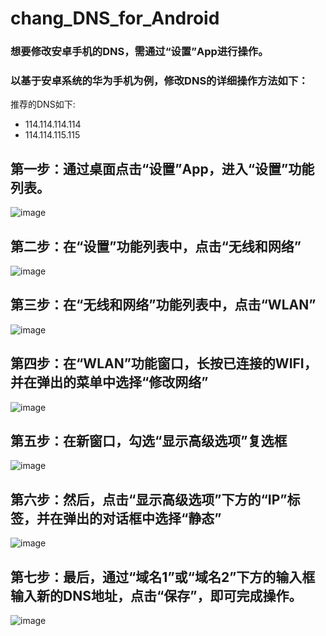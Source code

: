 # chang_DNS_for_Android


### 想要修改安卓手机的DNS，需通过“设置”App进行操作。
### 以基于安卓系统的华为手机为例，修改DNS的详细操作方法如下：

推荐的DNS如下:
 - 114.114.114.114
 - 114.114.115.115

## 第一步：通过桌面点击“设置”App，进入“设置”功能列表。

![image](https://p3.pstatp.com/large/pgc-image/f21c8d0457654705841ec7443344d13a)


## 第二步：在“设置”功能列表中，点击“无线和网络”
![image](https://p3.pstatp.com/large/pgc-image/87819f03929f4759bcd67d2a0cf0b3af)



## 第三步：在“无线和网络”功能列表中，点击“WLAN”
![image](https://p1.pstatp.com/large/pgc-image/3d2f8c518d2e4819bcc4bc8203200faf)



## 第四步：在“WLAN”功能窗口，长按已连接的WIFI，并在弹出的菜单中选择“修改网络”
![image](https://p1.pstatp.com/large/pgc-image/ebe751f8989047be9ffdbcad87b7534e)



## 第五步：在新窗口，勾选“显示高级选项”复选框
![image](https://p1.pstatp.com/large/pgc-image/7aacb65ba2134e559954b3e55186822d)



## 第六步：然后，点击“显示高级选项”下方的“IP”标签，并在弹出的对话框中选择“静态”
![image](https://p1.pstatp.com/large/pgc-image/75b24d5bdb1f4071af8cb3e2daab89d4)



## 第七步：最后，通过“域名1”或“域名2”下方的输入框输入新的DNS地址，点击“保存”，即可完成操作。
![image](https://p3.pstatp.com/large/pgc-image/72a0861cf3e94f9d8f0d039ef28bf948)

